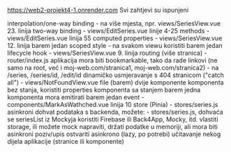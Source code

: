 https://web2-projekt4-1.onrender.com
Svi zahtjevi su ispunjeni

interpolation/one-way binding - na više mjesta, npr. views/SeriesView.vue 23. linija
two-way binding - views/EditSeries.vue linije 4-25 
methods - views/EditSeries.vue linija 55
computed properties - views/SeriesView.vue 12. linija
barem jedan scoped style - na svakom viewu
koristiti barem jedan lifecycle hook - views/SeriesView.vue 9. linija
routing (više stranica) - router/index.js
aplikacija mora biti bookmarkable, tako da rade linkovi (ne samo na root, već i moj-web.com/stranica1, moj-web.com/stranica2) - na /series, /series/id, /edit/id
dinamičko usmjeravanje s 404 stranicom ("catch all") - views/NotFoundView.vue file
(barem) dvije komponente
komponenta bez stanja, koristiti properties
komponenta sa stanjem
barem jedna komponenta mora emitirati barem jedan event - components/MarkAsWathched.vue linija 10
store (Pinia) -  stores/series.js
asinkroni dohvat podataka s backenda, možete: -  stores/series.js, dohvaća se seriesList iz Mockyja
koristiti Firebase ili Back4App, Mocky, itd.
vlastiti storage, ili
možete mock napraviti, držati podatke u memoriji, ali mora biti asinkroni poziv/upis
ostvariti asinkrono (lazy, po potrebi) učitavanje nekog dijela aplikacije (stranice ili komponente)




